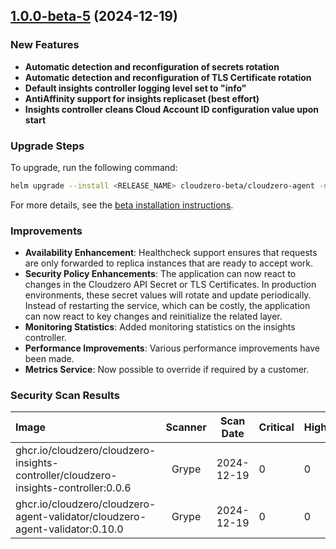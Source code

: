 ## [1.0.0-beta-5](https://github.com/Cloudzero/cloudzero-charts/compare/v1.0.1-beta...1.0.0-beta-5) (2024-12-19)

### New Features

- **Automatic detection and reconfiguration of secrets rotation**
- **Automatic detection and reconfiguration of TLS Certificate rotation**
- **Default insights controller logging level set to "info"**
- **AntiAffinity support for insights replicaset (best effort)**
- **Insights controller cleans Cloud Account ID configuration value upon start**

### Upgrade Steps

To upgrade, run the following command:
```sh
helm upgrade --install <RELEASE_NAME> cloudzero-beta/cloudzero-agent -n <NAMESPACE> --create-namespace -f configuration.example.yaml --version 1.0.0-beta-5
```
For more details, see the [beta installation instructions](https://github.com/Cloudzero/cloudzero-charts/blob/develop/charts/cloudzero-agent/BETA-INSTALLATION.md).

### Improvements

- **Availability Enhancement**: Healthcheck support ensures that requests are only forwarded to replica instances that are ready to accept work.
- **Security Policy Enhancements**: The application can now react to changes in the Cloudzero API Secret or TLS Certificates. In production environments, these secret values will rotate and update periodically. Instead of restarting the service, which can be costly, the application can now react to key changes and reinitialize the related layer.
- **Monitoring Statistics**: Added monitoring statistics on the insights controller.
- **Performance Improvements**: Various performance improvements have been made.
- **Metrics Service**: Now possible to override if required by a customer.

### Security Scan Results

| Image                                                                         | Scanner | Scan Date | Critical | High | Medium | Low | Negligible |
|:---------------------------------------------------------------------------------------|:-----:|:----------:|---|---|---|---|---|
| ghcr.io/cloudzero/cloudzero-insights-controller/cloudzero-insights-controller:0.0.6     | Grype | 2024-12-19 | 0 | 0 | 0 | 0 | 0 |
| ghcr.io/cloudzero/cloudzero-agent-validator/cloudzero-agent-validator:0.10.0             | Grype | 2024-12-19 | 0 | 0 | 0 | 0 | 0 |
